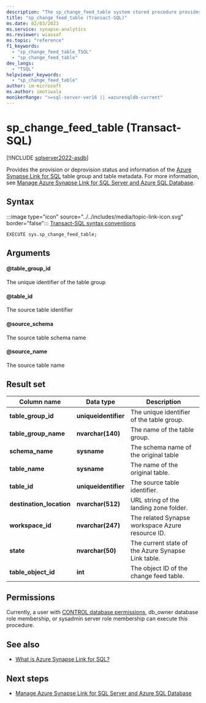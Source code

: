 ```yaml
---
description: "The sp_change_feed_table system stored procedure provides the provision or deprovision flow status of Azure Synapse Link for SQL."
title: "sp_change_feed_table (Transact-SQL)"
ms.date: 02/03/2023
ms.service: synapse-analytics
ms.reviewer: wiassaf
ms.topic: "reference"
f1_keywords: 
  - "sp_change_feed_table_TSQL"
  - "sp_change_feed_table"
dev_langs: 
  - "TSQL"
helpviewer_keywords: 
  - "sp_change_feed_table"
author: im-microsoft
ms.author: imotiwala
monikerRange: ">=sql-server-ver16 || =azuresqldb-current"
---
```

# sp_change_feed_table (Transact-SQL)
[!INCLUDE [sqlserver2022-asdb](../../includes/applies-to-version/sqlserver2022-asdb.md)]

Provides the provision or deprovision status and information of the [Azure Synapse Link for SQL](../../sql-server/synapse-link/synapse-link-sql-server-change-feed.md) table group and table metadata. For more information, see [Manage Azure Synapse Link for SQL Server and Azure SQL Database](../../sql-server/synapse-link/synapse-link-sql-server-change-feed-manage.md).

## Syntax  

 :::image type="icon" source="../../includes/media/topic-link-icon.svg" border="false"::: [Transact-SQL syntax conventions](../../t-sql/language-elements/transact-sql-syntax-conventions-transact-sql.md)  
  
```syntaxsql  
EXECUTE sys.sp_change_feed_table;
```

## Arguments  

#### @table_group_id

The unique identifier of the table group

#### @table_id

The source table identifier

#### @source_schema

The source table schema name

#### @source_name

The source table name

## Result set

|Column name|Data type|Description|  
|-----------------|---------------|-----------------|  
| **table_group_id** | **uniqueidentifier** | The unique identifier of the table group.| 
| **table_group_name** | **nvarchar(140)** | The name of the table group.|
| **schema_name** | **sysname** | The schema name of the original table |
| **table_name** | **sysname** | The name of the original table. |
| **table_id** | **uniqueidentifier** | The source table identifier. | 
| **destination_location** | **nvarchar(512)** | URL string of the landing zone folder.| 
| **workspace_id** | **nvarchar(247)** | The related Synapse workspace Azure resource ID. |
| **state** | **nvarchar(50)** | The current state of the Azure Synapse Link table. |
| **table_object_id** | **int** | The object ID of the change feed table. | 

## Permissions  

Currently, a user with [CONTROL database permissions](../security/permissions-database-engine.md), db_owner database role membership, or sysadmin server role membership can execute this procedure.

## See also  

- [What is Azure Synapse Link for SQL?](/azure/synapse-analytics/synapse-link/sql-synapse-link-overview)

## Next steps

- [Manage Azure Synapse Link for SQL Server and Azure SQL Database](../../sql-server/synapse-link/synapse-link-sql-server-change-feed-manage.md)
